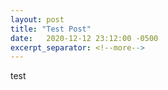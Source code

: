 ```yaml
---
layout: post
title: "Test Post"
date:   2020-12-12 23:12:00 -0500
excerpt_separator: <!--more-->
---
```


test